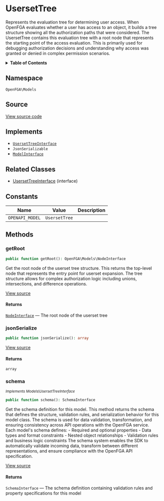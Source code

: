 # UsersetTree

Represents the evaluation tree for determining user access. When OpenFGA evaluates whether a user has access to an object, it builds a tree structure showing all the authorization paths that were considered. The UsersetTree contains this evaluation tree with a root node that represents the starting point of the access evaluation. This is primarily used for debugging authorization decisions and understanding why access was granted or denied in complex permission scenarios.

<details>
<summary><strong>Table of Contents</strong></summary>

- [Namespace](#namespace)
- [Source](#source)
- [Implements](#implements)
- [Related Classes](#related-classes)
- [Constants](#constants)
- [Methods](#methods)

- [`getRoot()`](#getroot)
  - [`jsonSerialize()`](#jsonserialize)
  - [`schema()`](#schema)

</details>

## Namespace

`OpenFGA\Models`

## Source

[View source code](https://github.com/evansims/openfga-php/blob/main/src/Models/UsersetTree.php)

## Implements

- [`UsersetTreeInterface`](UsersetTreeInterface.md)
- `JsonSerializable`
- [`ModelInterface`](ModelInterface.md)

## Related Classes

- [UsersetTreeInterface](Models/UsersetTreeInterface.md) (interface)

## Constants

| Name            | Value         | Description |
| --------------- | ------------- | ----------- |
| `OPENAPI_MODEL` | `UsersetTree` |             |

## Methods

### getRoot

```php
public function getRoot(): OpenFGA\Models\NodeInterface

```

Get the root node of the userset tree structure. This returns the top-level node that represents the entry point for userset expansion. The tree structure allows for complex authorization logic including unions, intersections, and difference operations.

[View source](https://github.com/evansims/openfga-php/blob/main/src/Models/UsersetTree.php#L53)

#### Returns

[`NodeInterface`](NodeInterface.md) — The root node of the userset tree

### jsonSerialize

```php
public function jsonSerialize(): array

```

[View source](https://github.com/evansims/openfga-php/blob/main/src/Models/UsersetTree.php#L62)

#### Returns

`array`

### schema

*<small>Implements Models\UsersetTreeInterface</small>*

```php
public function schema(): SchemaInterface

```

Get the schema definition for this model. This method returns the schema that defines the structure, validation rules, and serialization behavior for this model class. The schema is used for data validation, transformation, and ensuring consistency across API operations with the OpenFGA service. Each model&#039;s schema defines: - Required and optional properties - Data types and format constraints - Nested object relationships - Validation rules and business logic constraints The schema system enables the SDK to automatically validate incoming data, transform between different representations, and ensure compliance with the OpenFGA API specification.

[View source](https://github.com/evansims/openfga-php/blob/main/src/Models/ModelInterface.php#L52)

#### Returns

`SchemaInterface` — The schema definition containing validation rules and property specifications for this model
